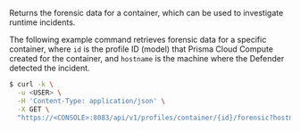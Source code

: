 Returns the forensic data for a container, which can be used to investigate runtime incidents.

The following example command retrieves forensic data for a specific container, where `id` is the profile ID (model) that Prisma Cloud Compute created for the container, and `hostname` is the machine where the Defender detected the incident.

```bash
$ curl -k \
  -u <USER> \
  -H 'Content-Type: application/json' \
  -X GET \
  "https://<CONSOLE>:8083/api/v1/profiles/container/{id}/forensic?hostname={hostname}"
```
